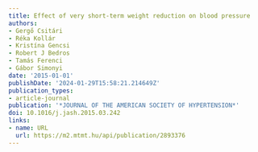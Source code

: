 ```yaml
---
title: Effect of very short-term weight reduction on blood pressure
authors:
- Gergő Csitári
- Réka Kollár
- Kristína Gencsi
- Robert J Bedros
- Tamás Ferenci
- Gábor Simonyi
date: '2015-01-01'
publishDate: '2024-01-29T15:58:21.214649Z'
publication_types:
- article-journal
publication: '*JOURNAL OF THE AMERICAN SOCIETY OF HYPERTENSION*'
doi: 10.1016/j.jash.2015.03.242
links:
- name: URL
  url: https://m2.mtmt.hu/api/publication/2893376
---
```

